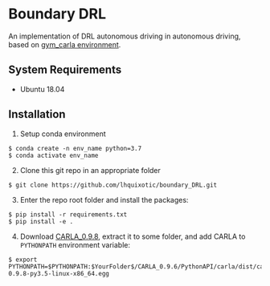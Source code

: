 # Boundary DRL
An implementation of DRL autonomous driving in autonomous driving, based on [gym_carla environment](https://github.com/cjy1992/gym-carla).

## System Requirements
- Ubuntu 18.04

## Installation
1. Setup conda environment
```
$ conda create -n env_name python=3.7
$ conda activate env_name
```

2. Clone this git repo in an appropriate folder
```
$ git clone https://github.com/lhquixotic/boundary_DRL.git
```

3. Enter the repo root folder and install the packages:
```
$ pip install -r requirements.txt
$ pip install -e .
```

4. Download [CARLA_0.9.8](https://github.com/carla-simulator/carla/releases/tag/0.9.8), extract it to some folder, and add CARLA to ```PYTHONPATH``` environment variable:
```
$ export PYTHONPATH=$PYTHONPATH:$YourFolder$/CARLA_0.9.6/PythonAPI/carla/dist/carla-0.9.8-py3.5-linux-x86_64.egg
```
